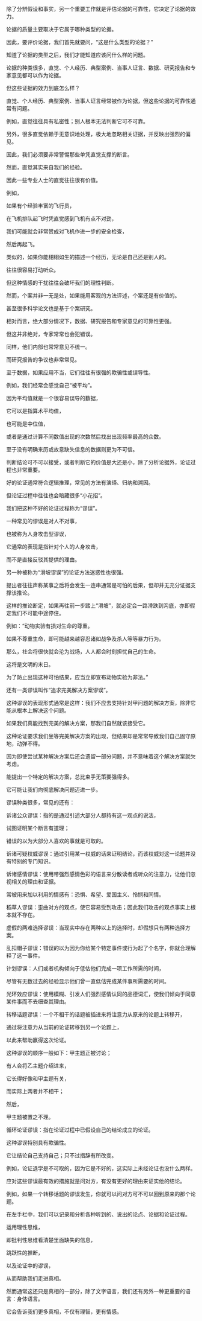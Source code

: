 除了分辨假设和事实，另一个重要工作就是评估论据的可靠性，它决定了论据的效力。

论据的质量主要取决于它属于哪种类型的论据。

因此，要评价论据，我们首先就要问，“这是什么类型的论据？”

知道了论据的类型之后，我们才能知道应该问什么样的问题。

论据的种类很多，直觉、个人经历、典型案例、当事人证言、数据、研究报告和专家意见都可以作为论据。

但这些证据的效力到底怎么样？

直觉、个人经历、典型案例、当事人证言经常被作为论据，但这些论据的可靠性通常有问题。

例如，直觉往往具有私密性；别人根本无法判断它可不可靠。

另外，很多直觉依赖于无意识地处理，极大地忽略相关证据，并反映出强烈的偏见。

因此，我们必须要非常警惕那些单凭直觉支撑的断言。

然而，直觉其实来自我们的经验。

因此一些专业人士的直觉往往很有价值。

例如，

如果有个经验丰富的飞行员，

在飞机排队起飞时凭直觉感到飞机有点不对劲，

我们可能就会非常赞成对飞机作进一步的安全检查，

然后再起飞。

类似的，如果你能栩栩如生的描述一个经历，无论是自己还是别人的。

往往很容易打动听众。

但这种情感的干扰往往会破坏我们的理性判断。

然而，个案并非一无是处，如果能用客观的方法评述，个案还是有价值的。

甚至很多科学论文也是基于个案研究。

相对而言，绝大部分情况下，数据、研究报告和专家意见的可靠性更强。

但这并非绝对，专家常常也会犯错误。

同样，他们内部也常常意见不统一。

而研究报告的争议也非常常见。

至于数据，如果应用不当，它们往往有很强的欺骗性或误导性。

例如，我们经常会感觉自己“被平均”。

因为平均值就是一个很容易误导的数据，

它可以是指算术平均值，

也可能是中位值，

或者是通过计算不同数值出现的次数然后找出出现频率最高的众数。

至于没有明确来历或故意缺失信息的数据则更为不可信。

判断结论可不可以接受，或者判断它的价值是大还是小，除了分析论据外，论证过程也非常重要。

好的论证通常符合逻辑推理，常见的方法有演绎、归纳和溯因。

但论证过程中往往也会暗藏很多“小花招”。

我们把这种不好的论证过程称为“谬误”。

一种常见的谬误是对人不对事，

也被称为人身攻击型谬误，

它通常的表现是指针对个人的人身攻击，

而不是直接反驳其提供的理由。

另一种被称为“滑坡谬误”的论证方法迷惑性也很强。

提出者往往声称某事之后将会发生一连串通常是可怕的后果，但却并无充分证据支撑该推论。

这样的推论断定，如果再往前一步踏上“滑坡”，就必定会一路滑跌到沟底，亦即假定我们不可能中途停住。

例如：“动物实验有损对生命的尊重。

如果不尊重生命，即可能越来越容忍诸如战争及杀人等等暴力行为。

那么，社会将很快就会沦为战场，人人都会时刻担忧自己的生命。

这将是文明的末日。

为了防止出现这种可怕结果，应当立即宣布动物实验为非法。”

还有一类谬误叫作“追求完美解决方案谬误”。

这种谬误的表现形式通常是这样：我们不应去支持针对甲问题的解决方案，除非它能从根本上解决这个问题。

如果我们真能找到完美的解决方案，那我们自然就该接受它。

这种论证要求我们坐等完美解决方案的出现，但结果却是常常导致我们自己固守原地，动弹不得。

因为即使尝试某种解决方案后还会遗留一部分问题，并不意味着这个解决方案就欠考虑。

能提出一个特定的解决方案，总比束手无策要强得多。

它可能让我们向彻底解决问题迈进一步。

谬误种类很多，常见的还有：

诉诸公众谬误：指的是通过引述大部分人都持有这一观点的说法，

试图证明某个断言有道理；

错误的以为大部分人喜欢的事就是可取的。

诉诸可疑权威谬误：通过引用某一权威的话来证明结论，而该权威对这一论题并没有特别的专门知识。

诉诸感情谬误：使用带强烈感情色彩的语言来分散读者或听众的注意力，让他们忽视相关的理由和证据。

常被用来加以利用的情感有：恐惧、希望、爱国主义、怜悯和同情。

稻草人谬误：歪曲对方的观点，使它容易受到攻击；因此我们攻击的观点事实上根本就不存在。

虚假的两难选择谬误：当现实中存在两种以上的选择时，却假想只有两种选择方案。

乱扣帽子谬误：错误的以为因为你给某个特定事件或行为起了个名字，你就合理解释了这一事件。

计划谬误：人们或者机构倾向于低估他们完成一项工作所需的时间，

尽管有无数过去的经验显示他们曾一直低估完成某件事所需要的时间。

光环效应谬误：使用模糊、引发人们强烈感情认同的品德词汇，使我们倾向于同意某件事而不去细查其理由。

转移话题谬误：一个不相干的话题被插进来将注意力从原来的论题上转移开，

通过将注意力从当前的论证转移到另一个论题上，

以此来帮助赢得这次论证。

这种谬误的顺序一般如下：甲主题正被讨论；

有人会将乙主题介绍进来，

它长得好像和甲主题有关，

而实际上两者并不相干；

然后，

甲主题被置之不理。

循环论证谬误：指在论证过程中已假设自己的结论成立的论证。

这种谬误特别具有欺骗性。

它让结论自己支持自己；只不过措辞有所改变。

例如，论证退学是不可取的，因为它是不好的，这实际上未经论证也没什么两样。

应对这些谬误最有效的措施就是问对方，有没有更好的理由来证实他的结论。

例如，如果一个转移话题的谬误发生，你就可以问对方可不可以回到原来的那个论题。

在左手栏中，我们可以记录和分析各种听到的、说出的论点、论据和论证过程。

运用理性思维，

即批判性思维看清楚里面缺失的信息，

跳跃性的推断，

以及论证中的谬误，

从而帮助我们走进真相。

然而通常这还只是真相的一部分，除了文字语言，我们还有另外一种更重要的语言：身体语言。

它会告诉我们更多真相，不仅有理智，更有情感。
